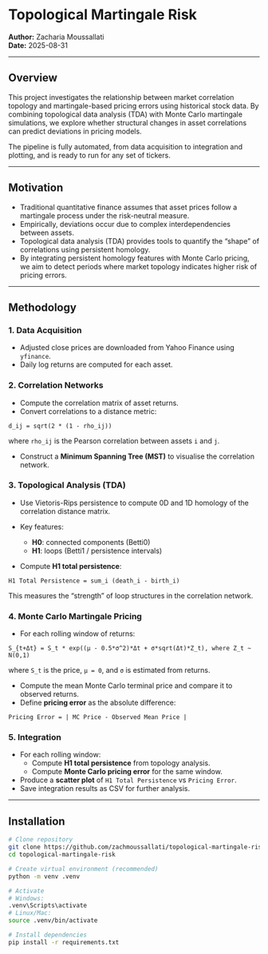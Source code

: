 # Topological Martingale Risk

**Author:** Zacharia Moussallati  
**Date:** 2025-08-31

---

## Overview

This project investigates the relationship between market correlation topology and martingale-based pricing errors using historical stock data. By combining topological data analysis (TDA) with Monte Carlo martingale simulations, we explore whether structural changes in asset correlations can predict deviations in pricing models.  

The pipeline is fully automated, from data acquisition to integration and plotting, and is ready to run for any set of tickers.

---

## Motivation

- Traditional quantitative finance assumes that asset prices follow a martingale process under the risk-neutral measure.  
- Empirically, deviations occur due to complex interdependencies between assets.  
- Topological data analysis (TDA) provides tools to quantify the “shape” of correlations using persistent homology.  
- By integrating persistent homology features with Monte Carlo pricing, we aim to detect periods where market topology indicates higher risk of pricing errors.

---

## Methodology

### 1. Data Acquisition

- Adjusted close prices are downloaded from Yahoo Finance using `yfinance`.  
- Daily log returns are computed for each asset.

### 2. Correlation Networks

- Compute the correlation matrix of asset returns.  
- Convert correlations to a distance metric:

`d_ij = sqrt(2 * (1 - rho_ij))`

where `rho_ij` is the Pearson correlation between assets `i` and `j`.  

- Construct a **Minimum Spanning Tree (MST)** to visualise the correlation network.

### 3. Topological Analysis (TDA)

- Use Vietoris-Rips persistence to compute 0D and 1D homology of the correlation distance matrix.  
- Key features:
  - **H0**: connected components (Betti0)  
  - **H1**: loops (Betti1 / persistence intervals)

- Compute **H1 total persistence**:

`H1 Total Persistence = sum_i (death_i - birth_i)`

This measures the “strength” of loop structures in the correlation network.

### 4. Monte Carlo Martingale Pricing

- For each rolling window of returns:

`S_{t+Δt} = S_t * exp((μ - 0.5*σ^2)*Δt + σ*sqrt(Δt)*Z_t), where Z_t ~ N(0,1)`

where `S_t` is the price, `μ = 0`, and `σ` is estimated from returns.  

- Compute the mean Monte Carlo terminal price and compare it to observed returns.  
- Define **pricing error** as the absolute difference:

`Pricing Error = | MC Price - Observed Mean Price |`

### 5. Integration

- For each rolling window:
  - Compute **H1 total persistence** from topology analysis.  
  - Compute **Monte Carlo pricing error** for the same window.  
- Produce a **scatter plot** of `H1 Total Persistence` vs `Pricing Error`.  
- Save integration results as CSV for further analysis.

---

## Installation

```bash
# Clone repository
git clone https://github.com/zachmoussallati/topological-martingale-risk.git
cd topological-martingale-risk

# Create virtual environment (recommended)
python -m venv .venv

# Activate
# Windows:
.venv\Scripts\activate
# Linux/Mac:
source .venv/bin/activate

# Install dependencies
pip install -r requirements.txt








